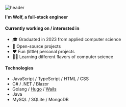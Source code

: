 <!-- ### Hi there 👋 -->
![header](https://capsule-render.vercel.app/api?type=wave&height=300&section=header&text=Hi%20There%20👋&fontSize=90&color=auto)

**I'm Wolf, a full-stack engineer**

#### Currently working on / interested in

- 🎓 Graduated in 2023 from applied computer science
- 🔭 Open-source projects
- ❤️ Fun (little) personal projects
- 👨‍💻 Learning different flavors of computer science

#### Technologies

- JavaScript / TypeScript / HTML / CSS
- C# / .NET / Blazor
- Golang / [Hugo](https://gohugo.io/) / [Wails](https://wails.io)
- Java
- MySQL / SQLite / MongoDB

